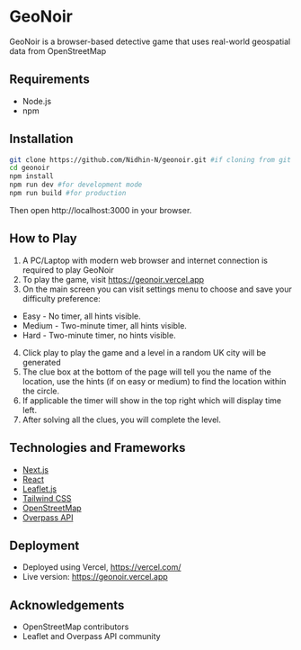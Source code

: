 # GeoNoir

GeoNoir is a browser-based detective game that uses real-world geospatial data from OpenStreetMap

## Requirements
- Node.js
- npm

## Installation

```bash
git clone https://github.com/Nidhin-N/geonoir.git #if cloning from git if not skip to npm install
cd geonoir
npm install
npm run dev #for development mode
npm run build #for production
```
Then open http://localhost:3000 in your browser.

## How to Play
1. A PC/Laptop with modern web browser and internet connection is required to play GeoNoir
2. To play the game, visit https://geonoir.vercel.app
3. On the main screen you can visit settings menu to choose and save your difficulty preference:
- Easy - No timer, all hints visible.
- Medium - Two-minute timer, all hints visible.
- Hard - Two-minute timer, no hints visible.
4. Click play to play the game and a level in a random UK city will be generated
5. The clue box at the bottom of the page will tell you the name of the location, use the hints (if on easy or medium) to find the location within the circle. 
6. If applicable the timer will show in the top right which will display time left.
7. After solving all the clues, you will complete the level.

## Technologies and Frameworks
- [Next.js](https://nextjs.org/)
- [React](https://react.dev/)
- [Leaflet.js](https://leafletjs.com/)
- [Tailwind CSS](https://tailwindcss.com/)
- [OpenStreetMap](https://www.openstreetmap.org/)
- [Overpass API](https://wiki.openstreetmap.org/wiki/Overpass_API)

## Deployment
- Deployed using Vercel, https://vercel.com/
- Live version: https://geonoir.vercel.app

## Acknowledgements
- OpenStreetMap contributors
- Leaflet and Overpass API community

